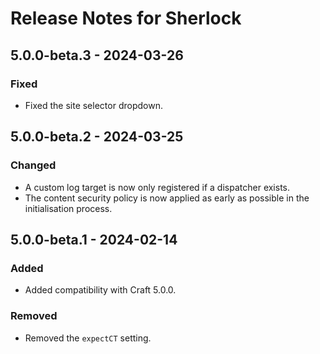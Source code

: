 # Release Notes for Sherlock

## 5.0.0-beta.3 - 2024-03-26

### Fixed

- Fixed the site selector dropdown.

## 5.0.0-beta.2 - 2024-03-25

### Changed

- A custom log target is now only registered if a dispatcher exists.
- The content security policy is now applied as early as possible in the initialisation process.

## 5.0.0-beta.1 - 2024-02-14

### Added

- Added compatibility with Craft 5.0.0.

### Removed

- Removed the `expectCT` setting.
